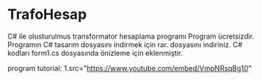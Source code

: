 # TrafoHesap
C# ile olusturulmus transformator hesaplama programı
Program ücretsizdir.
Programın C# tasarım dosyasını indirmek için rar. dosyasını indiriniz.
C# kodları form1.cs dosyasında önizleme için eklenmiştir.

program tutorial:
1.src="https://www.youtube.com/embed/VmpNRsqBg10"

